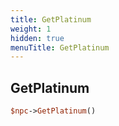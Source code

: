 ```yaml
---
title: GetPlatinum
weight: 1
hidden: true
menuTitle: GetPlatinum
---
```

## GetPlatinum
```perl
$npc->GetPlatinum()
```